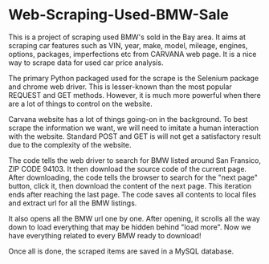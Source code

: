 # Web-Scraping-Used-BMW-Sale
This is a project of scraping used BMW's sold in the Bay area. It aims at scraping car features such as VIN, year, make, model, mileage, engines, options, packages, imperfections etc from CARVANA web page. It is a nice way to scrape data for used car price analysis.

The primary Python packaged used for the scrape is the Selenium package and chrome web driver. This is lesser-known than the most popular REQUEST and GET methods. However, it is much more powerful when there are a lot of things to control on the website.

Carvana website has a lot of things going-on in the background. To best scrape the information we want, we will need to imitate a human interaction with the website. Standard POST and GET is will not get a satisfactory result due to the complexity of the website.

The code tells the web driver to search for BMW listed around San Fransico, ZIP CODE 94103. It then download the source code of the current page. After downloading, the code tells the browser to search for the "next page" button, click it, then download the content of the next page. This iteration ends after reaching the last page. The code saves all contents to local files and extract url for all the BMW listings.

It also opens all the BMW url one by one. After opening, it scrolls all the way down to load everything that may be hidden behind "load more". Now we have everything related to every BMW ready to download!

Once all is done, the scraped items are saved in a MySQL database.

